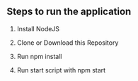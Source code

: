## Steps to run the application

1. Install NodeJS

2. Clone or Download this Repository

3. Run npm install

4. Run start script with npm start

